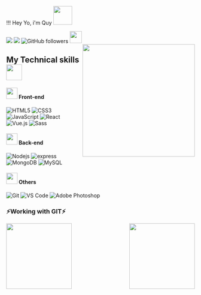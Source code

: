 !!! Hey Yo, i'm Quy <img src="https://media.giphy.com/media/mGcNjsfWAjY5AEZNw6/giphy.gif" width="50">

![](https://visitor-badge.glitch.me/badge?page_id=xuanquy79xx)
<img src="https://img.shields.io/github/forks/xuanquy79xx/xuanquy79xx"/>
![GitHub followers](https://img.shields.io/github/followers/xuanquy79xx?label=Follow&style=social)
<img src="https://emojis.slackmojis.com/emojis/images/1588315024/8823/hyperkitty.gif?1588315024" width="32px"/>
<img align="right" src="https://raw.githubusercontent.com/rajput2107/rajput2107/master/Assets/Developer.gif" width="300" />
## My Technical skills  <img src="https://media.giphy.com/media/WUlplcMpOCEmTGBtBW/giphy.gif" width="42px"/>

#### <img src="https://emojis.slackmojis.com/emojis/images/1549409407/5272/pig-happy-jumping.gif?1549409407"  width="30"/> Front-end
![HTML5](https://img.shields.io/badge/-HTML5-%23E44D27?style=flat-square&logo=html5&logoColor=ffffff)
![CSS3](https://img.shields.io/badge/-CSS3-%231572B6?style=flat-square&logo=css3)
![JavaScript](https://img.shields.io/badge/-JavaScript-%23F7DF1C?style=flat-square&logo=javascript&logoColor=000000&labelColor=%23F7DF1C&color=%23FFCE5A)
![React](https://img.shields.io/badge/-React-%23282C34?style=flat-square&logo=react)
![Vue.js](https://img.shields.io/badge/-Vuejs-grey?style=flat&logo=vue.js)
![Sass](https://img.shields.io/badge/-Sass-%23CC6699?style=flat-square&logo=sass&logoColor=ffffff)

#### <img src="https://emojis.slackmojis.com/emojis/images/1549409407/5272/pig-happy-jumping.gif?1549409407"  width="30"/> Back-end 
![Nodejs](https://img.shields.io/badge/-Nodejs-light?style=flat&logo=Node.js)
![express](https://img.shields.io/badge/-EXPRESS-light?style=flat&logo=express)
![MongoDB](https://img.shields.io/badge/-MongoDB-grey?style=flat&logo=Mongodb)
![MySQL](https://img.shields.io/badge/-MySQL-grey?style=flat&logo=mysql)

#### <img src="https://emojis.slackmojis.com/emojis/images/1549409407/5272/pig-happy-jumping.gif?1549409407"  width="30"/> Others
![Git](https://img.shields.io/badge/-Git-%23F05032?style=flat-square&logo=git&logoColor=%23ffffff)
![VS Code](http://img.shields.io/badge/-VS%20Code-007ACC?style=flat-square&logo=visual-studio-code&logoColor=ffffff)
![Adobe Photoshop](http://img.shields.io/badge/-Abode%20Photoshop-26C9FF?style=flat-square&logo=adobe-photoshop&logoColor=ffffff)


### ⚡Working with GIT⚡
   <div align="center">
     <img height=175 align="left" src="https://github-readme-stats.vercel.app/api?username=xuanquy79xx&show_icons=true&theme=gotham" />
     <img height=175 align="right" src="https://github-readme-stats.vercel.app/api/top-langs/?username=xuanquy79xx&layout=compact&theme=gotham" />
   </div>

 
<!--
**xuanquy79xx/xuanquy79xx** is a ✨ _special_ ✨ repository because its `README.md` (this file) appears on your GitHub profile.
![Nodejs](https://img.shields.io/badge/-Nodejs-black?style=flat-square&logo=Node.js)
Here are some ideas to get you started:
<img src="https://emojis.slackmojis.com/emojis/images/1597320283/10003/catjam.gif?1597320283" width= "30px" />
- 🔭 I’m currently working on ...
- 🌱 I’m currently learning ...
- 👯 I’m looking to collaborate on ...
- 🤔 I’m looking for help with ...
- 💬 Ask me about ...
- 📫 How to reach me: ...
- 😄 Pronouns: ...
- ⚡ Fun fact: ...

#### Database
![PostgreSQL](https://img.shields.io/badge/-PostgreSQL-336791?style=flat-square&logo=postgresql)
![Oracle Database](http://img.shields.io/badge/-Oracle-DD0031?style=flat-square&logo=oracle)
![MS SQL Server](http://img.shields.io/badge/-MS%20SQL%20Server-CC2927?style=flat-square&logo=microsoft-sql-server&logoColor=ffffff)

![GitLab](https://img.shields.io/badge/-GitLab-FCA121?style=flat-square&logo=gitlab)
![GitHub](https://img.shields.io/badge/-GitHub-181717?style=flat-square&logo=github)
![Github Actions](http://img.shields.io/badge/-Github%20Actions-2088FF?style=flat-square&logo=github-actions&logoColor=ffffff)

![IntelliJ IDEA](http://img.shields.io/badge/-IntelliJ%20IDEA-000000?style=flat-square&logo=intellij-idea&logoColor=ffffff)
![Android Studio](http://img.shields.io/badge/-Android%20Studio-3DDC84?style=flat-square&logo=android-studio&logoColor=ffffff)

![Debian](http://img.shields.io/badge/-Debian-A81D33?style=flat-square&logo=debian&logoColor=ffffff)
![Windows](http://img.shields.io/badge/-Windows-0078D6?style=flat-square&logo=windows&logoColor=ffffff)


<!--
 <img src="https://emojis.slackmojis.com/emojis/images/1532523255/4271/regional_indicator_f.png?1532523255" align="center" width="20px"/><img src="https://emojis.slackmojis.com/emojis/images/1532523628/4283/regional_indicator_r.png?1532523628" align="center" width="20px"/><img src="https://emojis.slackmojis.com/emojis/images/1532523541/4280/regional_indicator_o.png?1532523541" align="center" width="20px"/><img src="https://emojis.slackmojis.com/emojis/images/1532523511/4279/regional_indicator_n.png?1532523511" align="center" width="20px"/><img src="https://emojis.slackmojis.com/emojis/images/1532523706/4285/regional_indicator_t.png?1532523706" align="center" width="20px"/><img src="https://emojis.slackmojis.com/emojis/images/1532523230/4270/regional_indicator_e.png?1532523230" align="center" width="20px"/><img src="https://emojis.slackmojis.com/emojis/images/1532523511/4279/regional_indicator_n.png?1532523511" align="center" width="20px"/><img src="https://emojis.slackmojis.com/emojis/images/1532523209/4269/regional_indicator_d.png?1532523209" align="center" width="20px"/>
-->

<!-- <img src="https://emojis.slackmojis.com/emojis/images/1532523142/4267/regional_indicator_b.png?1532523142" align="center" width="20px"/><img src="https://emojis.slackmojis.com/emojis/images/1532523105/4266/regional_indicator_a.png?1532523105" align="center" width="20px"/><img src="https://emojis.slackmojis.com/emojis/images/1532523182/4268/regional_indicator_c.png?1532523182" align="center" width="20px"/><img src="https://emojis.slackmojis.com/emojis/images/1532523397/4276/regional_indicator_k.png?1532523397" align="center" width="20px"/><img src="https://emojis.slackmojis.com/emojis/images/1532523230/4270/regional_indicator_e.png?1532523230" align="center" width="20px"/><img src="https://emojis.slackmojis.com/emojis/images/1532523511/4279/regional_indicator_n.png?1532523511" align="center" width="20px"/><img src="https://emojis.slackmojis.com/emojis/images/1532523209/4269/regional_indicator_d.png?1532523209" align="center" width="20px"/>
-->

<!--
<p align="center" style="margin-top: 50px"> 
<img src="https://miro.medium.com/max/2160/1*9S3JhMtLGiacpNpziWGN1A.gif" width="70%" />
</p>
-->



